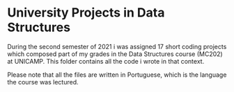 # University Projects in Data Structures

During the second semester of 2021 i was assigned 17 short coding projects which composed part of my grades in the Data Structures course (MC202) at UNICAMP. This folder contains all the code i wrote in that context. 

Please note that all the files are written in Portuguese, which is the language the course was lectured.
